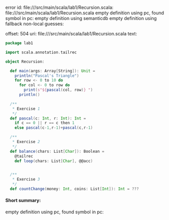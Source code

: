 error id: file://<WORKSPACE>/src/main/scala/lab1/Recursion.scala:
file://<WORKSPACE>/src/main/scala/lab1/Recursion.scala
empty definition using pc, found symbol in pc: 
empty definition using semanticdb
empty definition using fallback
non-local guesses:

offset: 504
uri: file://<WORKSPACE>/src/main/scala/lab1/Recursion.scala
text:
```scala
package lab1

import scala.annotation.tailrec

object Recursion:

  def main(args: Array[String]): Unit =
    println("Pascal's Triangle")
    for row <- 0 to 10 do
      for col <- 0 to row do
        print(s"${pascal(col, row)} ")
      println()

  /**
   * Exercise 1
   */
  def pascal(c: Int, r: Int): Int = 
    if c == 0 || r == c then 1
    else pascal(c-1,r-1)+pascal(c,r-1)

  /**
   * Exercise 2
   */
  def balance(chars: List[Char]): Boolean = 
    @tailrec
    def loop(chars: List[Char], @@acc)


  /**
   * Exercise 3
   */
  def countChange(money: Int, coins: List[Int]): Int = ???

```


#### Short summary: 

empty definition using pc, found symbol in pc: 